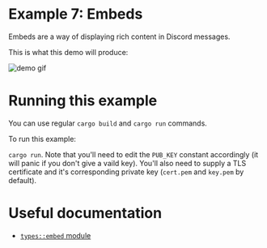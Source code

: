 # Example 7: Embeds

Embeds are a way of displaying rich content in Discord messages.

This is what this demo will produce:

![demo gif](https://user-images.githubusercontent.com/10338882/121349853-45b17800-c92a-11eb-80d6-d182b685c468.gif)



# Running this example
You can use regular `cargo build` and `cargo run` commands.

To run this example:

`cargo run`. Note that you'll need to edit the `PUB_KEY` constant accordingly (it will panic if you don't give a vaild key).
You'll also need to supply a TLS certificate and it's corresponding private key (`cert.pem` and `key.pem` by default).

# Useful documentation
- [`types::embed` module](https://docs.rs/rusty_interaction/latest/rusty_interaction/types/embed/index.html)
